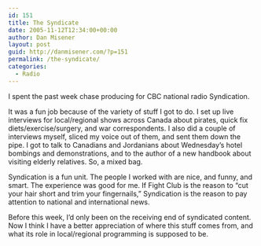 ```yaml
---
id: 151
title: The Syndicate
date: 2005-11-12T12:34:00+00:00
author: Dan Misener
layout: post
guid: http://danmisener.com/?p=151
permalink: /the-syndicate/
categories:
  - Radio
---
```

I spent the past week chase producing for CBC national radio Syndication.

It was a fun job because of the variety of stuff I got to do. I set up live interviews for local/regional shows across Canada about pirates, quick fix diets/exercise/surgery, and war correspondents. I also did a couple of interviews myself, sliced my voice out of them, and sent them down the pipe. I got to talk to Canadians and Jordanians about Wednesday&#8217;s hotel bombings and demonstrations, and to the author of a new handbook about visiting elderly relatives. So, a mixed bag.

Syndication is a fun unit. The people I worked with are nice, and funny, and smart. The experience was good for me. If Fight Club is the reason to &#8220;cut your hair short and trim your fingernails,&#8221; Syndication is the reason to pay attention to national and international news.

Before this week, I&#8217;d only been on the receiving end of syndicated content. Now I think I have a better appreciation of where this stuff comes from, and what its role in local/regional programming is supposed to be.